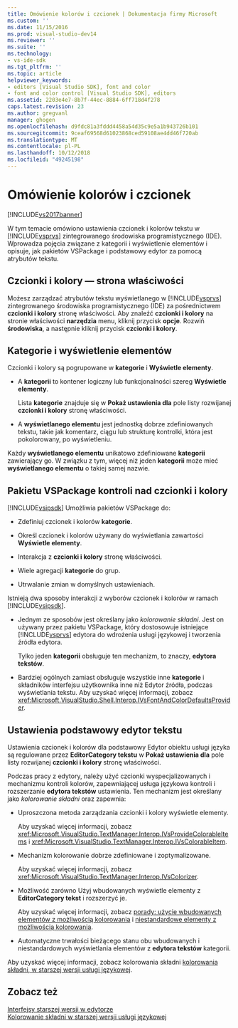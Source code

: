 ```yaml
---
title: Omówienie kolorów i czcionek | Dokumentacja firmy Microsoft
ms.custom: ''
ms.date: 11/15/2016
ms.prod: visual-studio-dev14
ms.reviewer: ''
ms.suite: ''
ms.technology:
- vs-ide-sdk
ms.tgt_pltfrm: ''
ms.topic: article
helpviewer_keywords:
- editors [Visual Studio SDK], font and color
- font and color control [Visual Studio SDK], editors
ms.assetid: 2203e4e7-8b7f-44ec-8884-6ff718d4f278
caps.latest.revision: 23
ms.author: gregvanl
manager: ghogen
ms.openlocfilehash: d9fdc81a3fddd4458a54d35c9e5a1b943726b101
ms.sourcegitcommit: 9ceaf69568d61023868ced59108ae4dd46f720ab
ms.translationtype: MT
ms.contentlocale: pl-PL
ms.lasthandoff: 10/12/2018
ms.locfileid: "49245198"
---
```

# <a name="font-and-color-overview"></a>Omówienie kolorów i czcionek
[!INCLUDE[vs2017banner](../includes/vs2017banner.md)]

W tym temacie omówiono ustawienia czcionek i kolorów tekstu w [!INCLUDE[vsprvs](../includes/vsprvs-md.md)] zintegrowanego środowiska programistycznego (IDE). Wprowadza pojęcia związane z kategorii i wyświetlenie elementów i opisuje, jak pakietów VSPackage i podstawowy edytor za pomocą atrybutów tekstu.  
  
## <a name="the-fonts-and-colors-property-page"></a>Czcionki i kolory — strona właściwości  
 Możesz zarządzać atrybutów tekstu wyświetlanego w [!INCLUDE[vsprvs](../includes/vsprvs-md.md)] zintegrowanego środowiska programistycznego (IDE) za pośrednictwem **czcionki i kolory** stronę właściwości. Aby znaleźć **czcionki i kolory** na stronie właściwości **narzędzia** menu, kliknij przycisk **opcje**. Rozwiń **środowiska**, a następnie kliknij przycisk **czcionki i kolory**.  
  
## <a name="categories-and-display-items"></a>Kategorie i wyświetlenie elementów  
 Czcionki i kolory są pogrupowane w **kategorie** i **Wyświetle elementy**.  
  
-   A **kategorii** to kontener logiczny lub funkcjonalności szereg **Wyświetle elementy**.  
  
     Lista **kategorie** znajduje się w **Pokaż ustawienia dla** pole listy rozwijanej **czcionki i kolory** stronę właściwości.  
  
-   A **wyświetlanego elementu** jest jednostką dobrze zdefiniowanych tekstu, takie jak komentarz, ciągu lub strukturę kontrolki, która jest pokolorowany, po wyświetleniu.  
  
 Każdy **wyświetlanego elementu** unikatowo zdefiniowane **kategorii** zawierający go. W związku z tym, więcej niż jeden **kategorii** może mieć **wyświetlanego elementu** o takiej samej nazwie.  
  
## <a name="vspackage-control-of-fonts-and-colors"></a>Pakietu VSPackage kontroli nad czcionki i kolory  
 [!INCLUDE[vsipsdk](../includes/vsipsdk-md.md)] Umożliwia pakietów VSPackage do:  
  
-   Zdefiniuj czcionek i kolorów **kategorie**.  
  
-   Określ czcionek i kolorów używany do wyświetlania zawartości **Wyświetle elementy**.  
  
-   Interakcja z **czcionki i kolory** stronę właściwości.  
  
-   Wiele agregacji **kategorie** do grup.  
  
-   Utrwalanie zmian w domyślnych ustawieniach.  
  
 Istnieją dwa sposoby interakcji z wyborów czcionek i kolorów w ramach [!INCLUDE[vsipsdk](../includes/vsipsdk-md.md)].  
  
-   Jednym ze sposobów jest określany jako *kolorowanie składni*. Jest on używany przez pakietu VSPackage, który dostosowuje istniejące [!INCLUDE[vsprvs](../includes/vsprvs-md.md)] edytora do wdrożenia usługi językowej i tworzenia źródła edytora.  
  
     Tylko jeden **kategorii** obsługuje ten mechanizm, to znaczy, **edytora tekstów**.  
  
-   Bardziej ogólnych zamiast obsługuje wszystkie inne **kategorie** i składników interfejsu użytkownika inne niż Edytor źródła, podczas wyświetlania tekstu. Aby uzyskać więcej informacji, zobacz <xref:Microsoft.VisualStudio.Shell.Interop.IVsFontAndColorDefaultsProvider>.  
  
## <a name="core-editor-text-settings"></a>Ustawienia podstawowy edytor tekstu  
 Ustawienia czcionek i kolorów dla podstawowy Edytor obiektu usługi języka są regulowane przez **EditorCategory tekstu** w **Pokaż ustawienia dla** pole listy rozwijanej **czcionki i kolory** stronę właściwości.  
  
 Podczas pracy z edytory, należy użyć czcionki wyspecjalizowanych i mechanizmu kontroli kolorów, zapewniającej usługa językowa kontroli i rozszerzanie **edytora tekstów** ustawienia. Ten mechanizm jest określany jako *kolorowanie składni* oraz zapewnia:  
  
-   Uproszczona metoda zarządzania czcionki i kolory wyświetle elementy.  
  
     Aby uzyskać więcej informacji, zobacz <xref:Microsoft.VisualStudio.TextManager.Interop.IVsProvideColorableItems> i <xref:Microsoft.VisualStudio.TextManager.Interop.IVsColorableItem>.  
  
-   Mechanizm kolorowanie dobrze zdefiniowane i zoptymalizowane.  
  
     Aby uzyskać więcej informacji, zobacz <xref:Microsoft.VisualStudio.TextManager.Interop.IVsColorizer>.  
  
-   Możliwość zarówno Użyj wbudowanych wyświetle elementy z **EditorCategory tekst** i rozszerzyć je.  
  
     Aby uzyskać więcej informacji, zobacz [porady: użycie wbudowanych elementów z możliwością kolorowania](../extensibility/internals/how-to-use-built-in-colorable-items.md) i [niestandardowe elementy z możliwością kolorowania](../extensibility/internals/custom-colorable-items.md).  
  
-   Automatyczne trwałości bieżącego stanu obu wbudowanych i niestandardowych wyświetlania elementów z **edytora tekstów** kategorii.  
  
 Aby uzyskać więcej informacji, zobacz kolorowania składni [kolorowania składni, w starszej wersji usługi językowej](../extensibility/internals/syntax-coloring-in-a-legacy-language-service.md).  
  
## <a name="see-also"></a>Zobacz też  
 [Interfejsy starszej wersji w edytorze](../extensibility/legacy-interfaces-in-the-editor.md)   
 [Kolorowanie składni w starszej wersji usługi językowej](../extensibility/internals/syntax-coloring-in-a-legacy-language-service.md)


